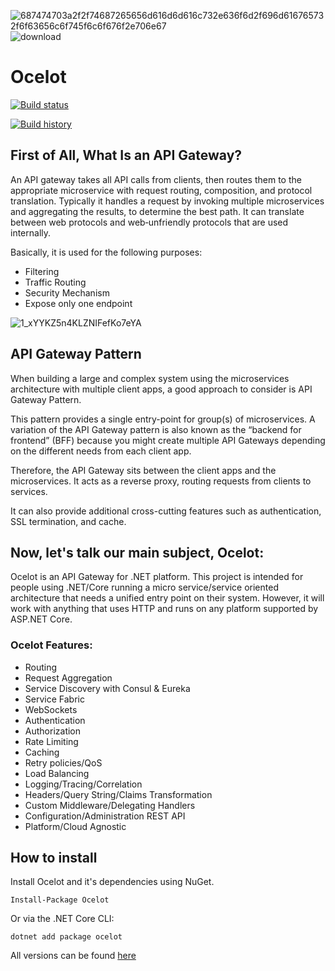 ![687474703a2f2f74687265656d616d6d616c732e636f6d2f696d616765732f6f63656c6f745f6c6f676f2e706e67](https://user-images.githubusercontent.com/21302583/61866278-8351b700-aef2-11e9-8550-0e5564dee0d4.png)
![download](https://user-images.githubusercontent.com/21302583/61869845-42f63700-aefa-11e9-8dd7-c5691a74dbbc.png)

# Ocelot

[![Build status](https://ci.appveyor.com/api/projects/status/lyhgbhdhqyepj6xi/branch/master?svg=true)](https://ci.appveyor.com/project/Mahadenamuththa/apigatewayocelot/branch/master)

[![Build history](https://buildstats.info/appveyor/chart/Mahadenamuththa/apigatewayocelot)](https://ci.appveyor.com/project/Mahadenamuththa/apigatewayocelot/history)

## First of All, What Is an API Gateway?
An API gateway takes all API calls from clients, then routes them to the appropriate microservice with request routing, composition, and protocol translation. Typically it handles a request by invoking multiple microservices and aggregating the results, to determine the best path. It can translate between web protocols and web‑unfriendly protocols that are used internally.

Basically, it is used for the following purposes:

* Filtering
* Traffic Routing
* Security Mechanism
* Expose only one endpoint

![1_xYYKZ5n4KLZNIFefKo7eYA](https://user-images.githubusercontent.com/21302583/61867015-ea23a000-aef3-11e9-8e6a-e06afce3e63f.png)

## API Gateway Pattern
When building a large and complex system using the microservices architecture with multiple client apps, a good approach to consider is API Gateway Pattern.

This pattern provides a single entry-point for group(s) of microservices. A variation of the API Gateway pattern is also known as the “backend for frontend” (BFF) because you might create multiple API Gateways depending on the different needs from each client app.

Therefore, the API Gateway sits between the client apps and the microservices. It acts as a reverse proxy, routing requests from clients to services.

It can also provide additional cross-cutting features such as authentication, SSL termination, and cache.

## Now, let's talk our main subject, Ocelot:
Ocelot is an API Gateway for .NET platform. This project is intended for people using .NET/Core running a micro service/service oriented architecture that needs a unified entry point on their system. However, it will work with anything that uses HTTP and runs on any platform supported by ASP.NET Core.

### Ocelot Features:
* Routing
* Request Aggregation
* Service Discovery with Consul & Eureka
* Service Fabric
* WebSockets
* Authentication
* Authorization
* Rate Limiting
* Caching
* Retry policies/QoS
* Load Balancing
* Logging/Tracing/Correlation
* Headers/Query String/Claims Transformation
* Custom Middleware/Delegating Handlers
* Configuration/Administration REST API
* Platform/Cloud Agnostic

## How to install

Install Ocelot and it's dependencies using NuGet. 

`Install-Package Ocelot`

Or via the .NET Core CLI:

`dotnet add package ocelot`

All versions can be found [here](https://www.nuget.org/packages/Ocelot/)
